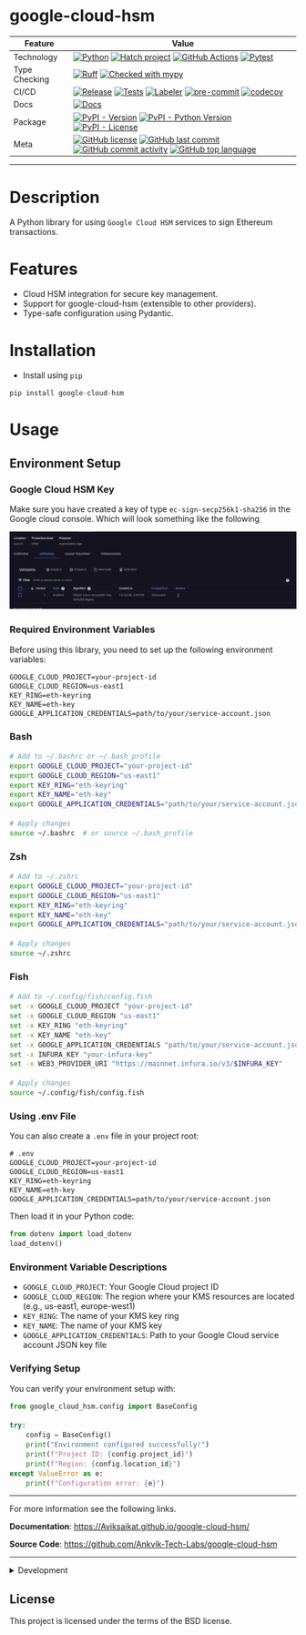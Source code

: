 # google-cloud-hsm


<div align="center" markdown>

| Feature       | Value                                                                                                                                                                                                                                                                                                                                                                                                                                                                                                                                                                                                                                                                                                                                                                                                                                                                        |
|---------------|------------------------------------------------------------------------------------------------------------------------------------------------------------------------------------------------------------------------------------------------------------------------------------------------------------------------------------------------------------------------------------------------------------------------------------------------------------------------------------------------------------------------------------------------------------------------------------------------------------------------------------------------------------------------------------------------------------------------------------------------------------------------------------------------------------------------------------------------------------------------------|
| Technology    | [![Python](https://img.shields.io/badge/Python-3776AB.svg?style=flat&logo=Python&logoColor=white)](https://www.python.org/) [![Hatch project](https://img.shields.io/badge/%F0%9F%A5%9A-Hatch-4051b5.svg)](https://github.com/pypa/hatch) [![GitHub Actions](https://img.shields.io/badge/GitHub%20Actions-2088FF.svg?style=flat&logo=GitHub-Actions&logoColor=white)](https://github.com/features/actions) [![Pytest](https://img.shields.io/badge/Pytest-0A9EDC.svg?style=flat&logo=Pytest&logoColor=white)](https://github.com/Ankvik-Tech-Labs/google-cloud-hsmgoogle-cloud-hsm/actions/workflows/tests.yml/badge.svg)                                                                                                                                                                                                                                                   |
| Type Checking | [![Ruff](https://img.shields.io/endpoint?url=https://raw.githubusercontent.com/astral-sh/ruff/main/assets/badge/v2.json)](https://github.com/astral-sh/ruff) [![Checked with mypy](http://www.mypy-lang.org/static/mypy_badge.svg)](http://mypy-lang.org/)                                                                                                                                                                                                                                                                                                                                                                                                                                                                                                                                                                                                                   |
| CI/CD         | [![Release](https://github.com/Ankvik-Tech-Labs/google-cloud-hsm/actions/workflows/release.yml/badge.svg)](https://github.com/Ankvik-Tech-Labs/google-cloud-hsm/actions/workflows/build.yml) [![Tests](https://github.com/Ankvik-Tech-Labs/google-cloud-hsm/actions/workflows/tests.yml/badge.svg)](https://github.com/Ankvik-Tech-Labs/google-cloud-hsm/actions/workflows/tests.yml) [![Labeler](https://github.com/Ankvik-Tech-Labs/google-cloud-hsm/actions/workflows/labeler.yml/badge.svg)](https://github.com/Ankvik-Tech-Labs/google-cloud-hsm/actions/workflows/labeler.yml) [![pre-commit](https://img.shields.io/badge/pre--commit-enabled-brightgreen?logo=pre-commit&logoColor=white)](https://github.com/pre-commit/pre-commit) [![codecov](https://codecov.io/gh/Ankvik-Tech-Labs//graph/badge.svg?token=ISTIW37DO6)](https://codecov.io/gh/Ankvik-Tech-Labs/) |
| Docs          | [![Docs](https://github.com/Ankvik-Tech-Labs/google-cloud-hsm/actions/workflows/documentation.yml/badge.svg)](https://github.com/Ankvik-Tech-Labs/google-cloud-hsm/actions/workflows/build.yml)                                                                                                                                                                                                                                                                                                                                                                                                                                                                                                                                                                                                                                                                              |
| Package       | [![PyPI - Version](https://img.shields.io/pypi/v/google-cloud-hsm.svg)](https://pypi.org/project/google-cloud-hsm/) [![PyPI - Python Version](https://img.shields.io/pypi/pyversions/google-cloud-hsm)](https://pypi.org/project/google-cloud-hsm/) [![PyPI - License](https://img.shields.io/pypi/l/google-cloud-hsm)](https://pypi.org/project/google-cloud-hsm/)                                                                                                                                                                                                                                                                                                                                                                                                                                                                                                          |
| Meta          | [![GitHub license](https://img.shields.io/github/license/Ankvik-Tech-Labs/google-cloud-hsm?style=flat&color=1573D5)](https://github.com/Ankvik-Tech-Labs/google-cloud-hsmgoogle-cloud-hsm/blob/main/LICENSE) [![GitHub last commit](https://img.shields.io/github/last-commit/Ankvik-Tech-Labs/google-cloud-hsm?style=flat&color=1573D5)](https://github.com/Ankvik-Tech-Labs/google-cloud-hsmgoogle-cloud-hsm/commits/main) [![GitHub commit activity](https://img.shields.io/github/commit-activity/m/Ankvik-Tech-Labs/google-cloud-hsm?style=flat&color=1573D5)](https://github.com/Ankvik-Tech-Labs/google-cloud-hsmgoogle-cloud-hsm/graphs/commit-activity) [![GitHub top language](https://img.shields.io/github/languages/top/Ankvik-Tech-Labs/google-cloud-hsm?style=flat&color=1573D5)](https://github.com/Ankvik-Tech-Labs/google-cloud-hsmgoogle-cloud-hsm)       |

</div>

---

# Description

A Python library for using `Google Cloud HSM` services to sign Ethereum transactions.

# Features

- Cloud HSM integration for secure key management.
- Support for google-cloud-hsm (extensible to other providers).
- Type-safe configuration using Pydantic.


# Installation

- Install using `pip`
```py
pip install google-cloud-hsm
```

# Usage

## Environment Setup

### Google Cloud HSM Key

Make sure you have created a key of type `ec-sign-secp256k1-sha256`
in the Google cloud console. Which will look something like the following

![gcp_hsm_key](media/gcp_hsm_key.png)

### Required Environment Variables

Before using this library, you need to set up the following environment variables:

```plaintext
GOOGLE_CLOUD_PROJECT=your-project-id
GOOGLE_CLOUD_REGION=us-east1
KEY_RING=eth-keyring
KEY_NAME=eth-key
GOOGLE_APPLICATION_CREDENTIALS=path/to/your/service-account.json
```

### Bash
```bash
# Add to ~/.bashrc or ~/.bash_profile
export GOOGLE_CLOUD_PROJECT="your-project-id"
export GOOGLE_CLOUD_REGION="us-east1"
export KEY_RING="eth-keyring"
export KEY_NAME="eth-key"
export GOOGLE_APPLICATION_CREDENTIALS="path/to/your/service-account.json"

# Apply changes
source ~/.bashrc  # or source ~/.bash_profile
```

### Zsh
```zsh
# Add to ~/.zshrc
export GOOGLE_CLOUD_PROJECT="your-project-id"
export GOOGLE_CLOUD_REGION="us-east1"
export KEY_RING="eth-keyring"
export KEY_NAME="eth-key"
export GOOGLE_APPLICATION_CREDENTIALS="path/to/your/service-account.json"

# Apply changes
source ~/.zshrc
```

### Fish
```bash
# Add to ~/.config/fish/config.fish
set -x GOOGLE_CLOUD_PROJECT "your-project-id"
set -x GOOGLE_CLOUD_REGION "us-east1"
set -x KEY_RING "eth-keyring"
set -x KEY_NAME "eth-key"
set -x GOOGLE_APPLICATION_CREDENTIALS "path/to/your/service-account.json"
set -x INFURA_KEY "your-infura-key"
set -x WEB3_PROVIDER_URI "https://mainnet.infura.io/v3/$INFURA_KEY"

# Apply changes
source ~/.config/fish/config.fish
```

### Using .env File
You can also create a `.env` file in your project root:

```plaintext
# .env
GOOGLE_CLOUD_PROJECT=your-project-id
GOOGLE_CLOUD_REGION=us-east1
KEY_RING=eth-keyring
KEY_NAME=eth-key
GOOGLE_APPLICATION_CREDENTIALS=path/to/your/service-account.json
```

Then load it in your Python code:
```python
from dotenv import load_dotenv
load_dotenv()
```

### Environment Variable Descriptions

- `GOOGLE_CLOUD_PROJECT`: Your Google Cloud project ID
- `GOOGLE_CLOUD_REGION`: The region where your KMS resources are located (e.g., us-east1, europe-west1)
- `KEY_RING`: The name of your KMS key ring
- `KEY_NAME`: The name of your KMS key
- `GOOGLE_APPLICATION_CREDENTIALS`: Path to your Google Cloud service account JSON key file

### Verifying Setup

You can verify your environment setup with:

```python
from google_cloud_hsm.config import BaseConfig

try:
    config = BaseConfig()
    print("Environment configured successfully!")
    print(f"Project ID: {config.project_id}")
    print(f"Region: {config.location_id}")
except ValueError as e:
    print(f"Configuration error: {e}")
```


---

For more information see the following links.

**Documentation**: <a href="https://Aviksaikat.github.io/google-cloud-hsm/" target="_blank">https://Aviksaikat.github.io/google-cloud-hsm/</a>

**Source Code**: <a href="https://github.com/Ankvik-Tech-Labs/google-cloud-hsm" target="_blank">https://github.com/Ankvik-Tech-Labs/google-cloud-hsm</a>

---

<details close>
<summary>Development</summary>
<br>


## Development

### Setup environment

We use [Hatch](https://hatch.pypa.io/latest/install/) to manage the development environment and production build. Ensure it's installed on your system.

### Run unit tests

You can run all the tests with:

```bash
hatch run test
```

### Format the code

Execute the following command to apply linting and check typing:

```bash
hatch run lint
```

### Publish a new version

You can bump the version, create a commit and associated tag with one command:

```bash
hatch version patch
```

```bash
hatch version minor
```

```bash
hatch version major
```

Your default Git text editor will open so you can add information about the release.

When you push the tag on GitHub, the workflow will automatically publish it on PyPi and a GitHub release will be created as draft.

## Serve the documentation

You can serve the Mkdocs documentation with:

```bash
hatch run docs-serve
```

It'll automatically watch for changes in your code.


</details>


## License

This project is licensed under the terms of the BSD license.
